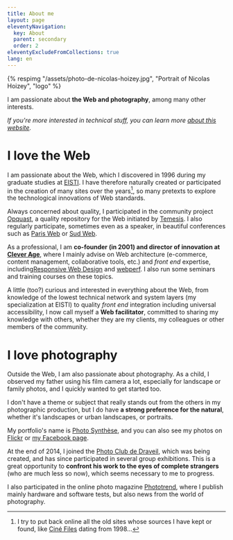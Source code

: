 ```yaml
---
title: About me
layout: page
eleventyNavigation:
  key: About
  parent: secondary
  order: 2
eleventyExcludeFromCollections: true
lang: en
---
```


{% respimg "/assets/photo-de-nicolas-hoizey.jpg", "Portrait of Nicolas Hoizey", "logo" %}

I am passionate about **the Web and photography**, among many other interests.

*If you're more interested in technical stuff, you can learn more [about this website](/about/the-website.html).*

# I love the Web

I am passionate about the Web, which I discovered in 1996 during my graduate studies at [EISTI](https://www.eisti.fr/). I have therefore naturally created or participated in the creation of many sites over the years[^sites], so many pretexts to explore the technological innovations of Web standards.

[^sites]: I try to put back online all the old sites whose sources I have kept or found, like [Ciné Files](https://archeologie.nicolas-hoizey.com/1998-cine-files/) dating from 1998…

Always concerned about quality, I participated in the community project [Opquast](https://opquast.com/fr/), a quality repository for the Web initiated by [Temesis](https://temesis.com/). I also regularly participate, sometimes even as a speaker, in beautiful conferences such as [Paris Web](https://www.paris-web.fr/) or [Sud Web](https://sudweb.fr/).

As a professional, I am **co-founder (in 2001) and director of innovation at [Clever Age](http://www.clever-age.com/)**, where I mainly advise on Web architecture (e-commerce, content management, collaborative tools, etc.) and *front end* expertise, including[Responsive Web Design](/tags/rwd.html) and [webperf](/tags/webperf.html). I also run some seminars and training courses on these topics.

A little (too?) curious and interested in everything about the Web, from knowledge of the lowest technical network and system layers (my specialization at EISTI) to quality *front end* integration including universal accessibility, I now call myself a **Web facilitator**, committed to sharing my knowledge with others, whether they are my clients, my colleagues or other members of the community.

# I love photography

Outside the Web, I am also passionate about photography. As a child, I observed my father using his film camera a lot, especially for landscape or family photos, and I quickly wanted to get started too.

I don't have a theme or subject that really stands out from the others in my photographic production, but I do have **a strong preference for the natural**, whether it's landscapes or urban landscapes, or portraits.

My portfolio's name is [Photo Synthèse](http://photosynthese.net), and you can also see my photos on [Flickr](https://www.flickr.com/photos/nicolas-hoizey/) or [my Facebook page](https://www.facebook.com/nhoizey.photo).

At the end of 2014, I joined the [Photo Club de Draveil](http://photoclubdraveil.fr/), which was being created, and has since participated in several group exhibitions. This is a great opportunity to **confront his work to the eyes of complete strangers** (who are much less so now), which seems necessary to me to progress.

I also participated in the online photo magazine [Phototrend](http://phototrend.fr/author/nicolas-hoizey/), where I publish mainly hardware and software tests, but also news from the world of photography.
